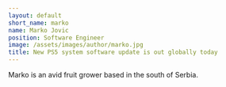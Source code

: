 ```yaml
---
layout: default
short_name: marko
name: Marko Jovic
position: Software Engineer
image: /assets/images/author/marko.jpg
title: New PS5 system software update is out globally today
---
```


Marko is an avid fruit grower based in the south of Serbia.